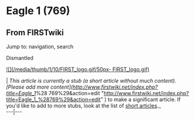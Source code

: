 # Eagle 1 (769)

## From FIRSTwiki

Jump to: navigation, search

Dismantled

[![](/media/thumb/1/10/FIRST_logo.gif/50px-
FIRST_logo.gif)](Image:FIRST_logo.gif)

| _This article is currently a stub (a short article without much content). [Please add more content](<http://www.firstwiki.net/index.php?title=Eagle_1>_%28 769%29&action=edit "<http://www.firstwiki.net/index.php?title=Eagle_1_%28769%29&action=edit>" ) to make a significant article. If you'd like to add to more stubs, look at the list of [short articles](Special:Shortpages "Special:Shortpages")._<br>
---|---
